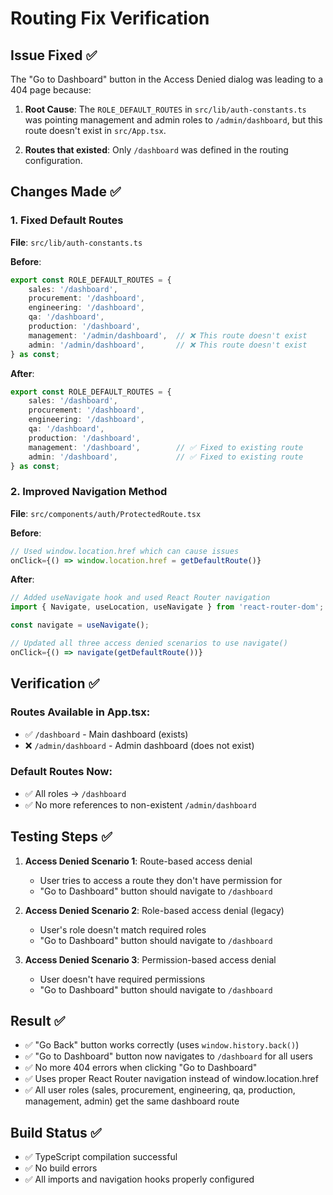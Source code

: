 # Routing Fix Verification

## Issue Fixed ✅

The "Go to Dashboard" button in the Access Denied dialog was leading to a 404 page because:

1. **Root Cause**: The `ROLE_DEFAULT_ROUTES` in `src/lib/auth-constants.ts` was pointing management and admin roles to `/admin/dashboard`, but this route doesn't exist in `src/App.tsx`.

2. **Routes that existed**: Only `/dashboard` was defined in the routing configuration.

## Changes Made ✅

### 1. Fixed Default Routes
**File**: `src/lib/auth-constants.ts`

**Before**:
```typescript
export const ROLE_DEFAULT_ROUTES = {
    sales: '/dashboard',
    procurement: '/dashboard',
    engineering: '/dashboard',
    qa: '/dashboard',
    production: '/dashboard',
    management: '/admin/dashboard',  // ❌ This route doesn't exist
    admin: '/admin/dashboard',       // ❌ This route doesn't exist
} as const;
```

**After**:
```typescript
export const ROLE_DEFAULT_ROUTES = {
    sales: '/dashboard',
    procurement: '/dashboard',
    engineering: '/dashboard',
    qa: '/dashboard',
    production: '/dashboard',
    management: '/dashboard',        // ✅ Fixed to existing route
    admin: '/dashboard',             // ✅ Fixed to existing route
} as const;
```

### 2. Improved Navigation Method
**File**: `src/components/auth/ProtectedRoute.tsx`

**Before**:
```typescript
// Used window.location.href which can cause issues
onClick={() => window.location.href = getDefaultRoute()}
```

**After**:
```typescript
// Added useNavigate hook and used React Router navigation
import { Navigate, useLocation, useNavigate } from 'react-router-dom';

const navigate = useNavigate();

// Updated all three access denied scenarios to use navigate()
onClick={() => navigate(getDefaultRoute())}
```

## Verification ✅

### Routes Available in App.tsx:
- ✅ `/dashboard` - Main dashboard (exists)
- ❌ `/admin/dashboard` - Admin dashboard (does not exist)

### Default Routes Now:
- ✅ All roles → `/dashboard`
- ✅ No more references to non-existent `/admin/dashboard`

## Testing Steps ✅

1. **Access Denied Scenario 1**: Route-based access denial
   - User tries to access a route they don't have permission for
   - "Go to Dashboard" button should navigate to `/dashboard`

2. **Access Denied Scenario 2**: Role-based access denial (legacy)
   - User's role doesn't match required roles
   - "Go to Dashboard" button should navigate to `/dashboard`

3. **Access Denied Scenario 3**: Permission-based access denial
   - User doesn't have required permissions
   - "Go to Dashboard" button should navigate to `/dashboard`

## Result ✅

- ✅ "Go Back" button works correctly (uses `window.history.back()`)
- ✅ "Go to Dashboard" button now navigates to `/dashboard` for all users
- ✅ No more 404 errors when clicking "Go to Dashboard"
- ✅ Uses proper React Router navigation instead of window.location.href
- ✅ All user roles (sales, procurement, engineering, qa, production, management, admin) get the same dashboard route

## Build Status ✅

- ✅ TypeScript compilation successful
- ✅ No build errors
- ✅ All imports and navigation hooks properly configured
